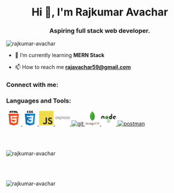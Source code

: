<h1 align="center">Hi 👋, I'm Rajkumar Avachar</h1>
<h3 align="center">Aspiring full stack web developer.</h3>

<p align="left"> <img src="https://komarev.com/ghpvc/?username=rajkumar-avachar&label=Profile%20views&color=0e75b6&style=flat" alt="rajkumar-avachar" /> </p>

- 🌱 I’m currently learning **MERN Stack**

- 📫 How to reach me **rajavachar59@gmail.com**

<h3 align="left">Connect with me:</h3>
<p align="left">
</p>

<h3 align="left">Languages and Tools:</h3>
<p align="left"> <a href="https://www.w3.org/html/" target="_blank" rel="noreferrer"> <img src="https://raw.githubusercontent.com/devicons/devicon/master/icons/html5/html5-original-wordmark.svg" alt="html5" width="40" height="40"/> </a><a href="https://www.w3schools.com/css/" target="_blank" rel="noreferrer"> <img src="https://raw.githubusercontent.com/devicons/devicon/master/icons/css3/css3-original-wordmark.svg" alt="css3" width="40" height="40"/> </a> <a href="https://developer.mozilla.org/en-US/docs/Web/JavaScript" target="_blank" rel="noreferrer"> <img src="https://raw.githubusercontent.com/devicons/devicon/master/icons/javascript/javascript-original.svg" alt="javascript" width="40" height="40"/> </a><a href="https://expressjs.com" target="_blank" rel="noreferrer"> <img src="https://raw.githubusercontent.com/devicons/devicon/master/icons/express/express-original-wordmark.svg" alt="express" width="40" height="40"/> </a> <a href="https://git-scm.com/" target="_blank" rel="noreferrer"> <img src="https://www.vectorlogo.zone/logos/git-scm/git-scm-icon.svg" alt="git" width="40" height="40"/> </a>  <a href="https://www.mongodb.com/" target="_blank" rel="noreferrer"> <img src="https://raw.githubusercontent.com/devicons/devicon/master/icons/mongodb/mongodb-original-wordmark.svg" alt="mongodb" width="40" height="40"/> </a> <a href="https://nodejs.org" target="_blank" rel="noreferrer"> <img src="https://raw.githubusercontent.com/devicons/devicon/master/icons/nodejs/nodejs-original-wordmark.svg" alt="nodejs" width="40" height="40"/> </a> <a href="https://postman.com" target="_blank" rel="noreferrer"> <img src="https://www.vectorlogo.zone/logos/getpostman/getpostman-icon.svg" alt="postman" width="40" height="40"/> </a> </p> <br><br>

<p><img align="center" src="https://github-readme-stats.vercel.app/api/top-langs?username=rajkumar-avachar&show_icons=true&locale=en&layout=compact" alt="rajkumar-avachar" /></p> <br><br>

<p><img align="center" src="https://github-readme-streak-stats.herokuapp.com/?user=rajkumar-avachar&" alt="rajkumar-avachar" /></p>
